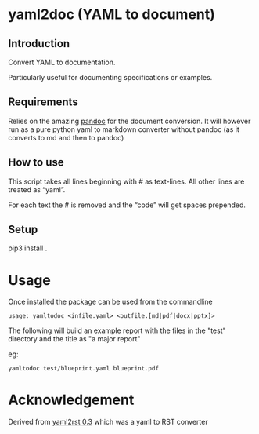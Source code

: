 # yaml2doc (YAML to document)

## Introduction

Convert YAML to documentation. 

Particularly useful for documenting specifications or examples.

## Requirements

Relies on the amazing [pandoc](pandoc.org) for the document conversion. It will however run as a pure python yaml to markdown converter without pandoc (as it converts to md and then to pandoc)

## How to use

This script takes all lines beginning with # as text-lines. All other lines are treated as “yaml”. 

For each text the # is removed and the “code” will get spaces prepended.

## Setup

pip3 install .

# Usage

Once installed the package can be used from the commandline

```
usage: yamltodoc <infile.yaml> <outfile.[md|pdf|docx|pptx]>

```

The following will build an example report with the files in the "test" directory and the title as "a major report"

eg:
```sh
yamltodoc test/blueprint.yaml blueprint.pdf 
```

# Acknowledgement

Derived from [yaml2rst 0.3](https://pypi.org/project/yaml2rst/) which was a yaml to RST converter
